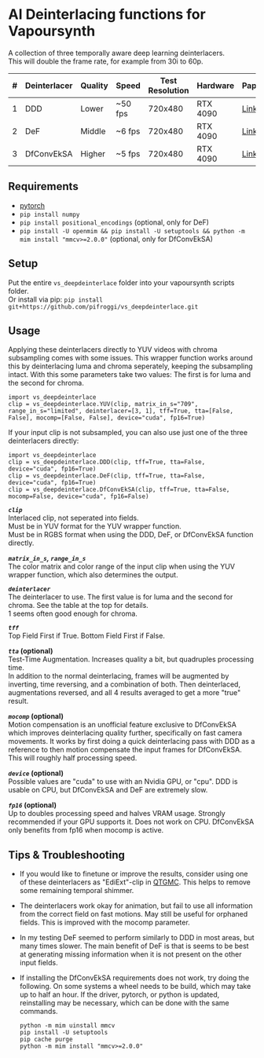 # AI Deinterlacing functions for Vapoursynth
A collection of three temporally aware deep learning deinterlacers.  
This will double the frame rate, for example from 30i to 60p.  

| # | Deinterlacer | Quality | Speed     | Test Resolution | Hardware | Paper                                                                     | Code 
| - | ------------ | ------- | --------- | --------------- | -------- | ------------------------------------------------------------------------- | ----
| 1 | DDD          | Lower   | ~50 fps   | 720x480         | RTX 4090 | [Link](https://studios.disneyresearch.com/2020/11/10/deep-deinterlacing/) | [Link](https://github.com/vincentvdschaft/Disney-Deep-Deinterlacing)
| 2 | DeF          | Middle  | ~6 fps    | 720x480         | RTX 4090 | [Link](https://link.springer.com/chapter/10.1007/978-981-99-8073-4_28)    | [Link](https://github.com/Anonymous2022-cv/DeT)
| 3 | DfConvEkSA   | Higher  | ~5 fps    | 720x480         | RTX 4090 | [Link](https://arxiv.org/pdf/2404.13018)                                  | [Link](https://github.com/KUIS-AI-Tekalp-Research-Group/Video-Deinterlacing)

## Requirements
* [pytorch](https://pytorch.org/)  
* `pip install numpy`  
* `pip install positional_encodings` (optional, only for DeF)  
* `pip install -U openmim && pip install -U setuptools && python -m mim install "mmcv>=2.0.0"` (optional, only for DfConvEkSA)  

## Setup
Put the entire `vs_deepdeinterlace` folder into your vapoursynth scripts folder.  
Or install via pip: `pip install git+https://github.com/pifroggi/vs_deepdeinterlace.git`

## Usage
Applying these deinterlacers directly to YUV videos with chroma subsampling comes with some issues. This wrapper function works around this by deinterlacing luma and chroma seperately, keeping the subsampling intact. With this some parameters take two values: The first is for luma and the second for chroma.

    import vs_deepdeinterlace
    clip = vs_deepdeinterlace.YUV(clip, matrix_in_s="709", range_in_s="limited", deinterlacer=[3, 1], tff=True, tta=[False, False], mocomp=[False, False], device="cuda", fp16=True)

If your input clip is not subsampled, you can also use just one of the three deinterlacers directly:

    import vs_deepdeinterlace
    clip = vs_deepdeinterlace.DDD(clip, tff=True, tta=False, device="cuda", fp16=True)
    clip = vs_deepdeinterlace.DeF(clip, tff=True, tta=False, device="cuda", fp16=True)
    clip = vs_deepdeinterlace.DfConvEkSA(clip, tff=True, tta=False, mocomp=False, device="cuda", fp16=False)

__*`clip`*__  
Interlaced clip, not seperated into fields.  
Must be in YUV format for the YUV wrapper function.  
Must be in RGBS format when using the DDD, DeF, or DfConvEkSA function directly.

__*`matrix_in_s`, `range_in_s`*__  
The color matrix and color range of the input clip when using the YUV wrapper function, which also determines the output.

__*`deinterlacer`*__  
The deinterlacer to use. The first value is for luma and the second for chroma. See the table at the top for details.  
1 seems often good enough for chroma.

__*`tff`*__  
Top Field First if True. Bottom Field First if False.

__*`tta`* (optional)__  
Test-Time Augmentation. Increases quality a bit, but quadruples processing time.  
In addition to the normal deinterlacing, frames will be augmented by inverting, time reversing, and a combination of both. Then deinterlaced, augmentations reversed, and all 4 results averaged to get a more "true" result.

__*`mocomp`* (optional)__  
Motion compensation is an unofficial feature exclusive to DfConvEkSA which improves deinterlacing quality further, specifically on fast camera movements. It works by first doing a quick deinterlacing pass with DDD as a reference to then motion compensate the input frames for DfConvEkSA.  
This will roughly half processing speed.

__*`device`* (optional)__  
Possible values are "cuda" to use with an Nvidia GPU, or "cpu". DDD is usable on CPU, but DfConvEkSA and DeF are extremely slow.

__*`fp16`* (optional)__  
Up to doubles processing speed and halves VRAM usage. Strongly recommended if your GPU supports it. Does not work on CPU. DfConvEkSA only benefits from fp16 when mocomp is active.

## Tips & Troubleshooting
* If you would like to finetune or improve the results, consider using one of these deinterlacers as "EdiExt"-clip in [QTGMC](https://github.com/HomeOfVapourSynthEvolution/havsfunc/blob/f11d79c98589c9dcb5b10beec35b631db68b495c/havsfunc/havsfunc.py#L1912). This helps to remove some remaining temporal shimmer.
* The deinterlacers work okay for animation, but fail to use all information from the correct field on fast motions. May still be useful for orphaned fields. This is improved with the mocomp parameter.
* In my testing DeF seemed to perform similarly to DDD in most areas, but many times slower. The main benefit of DeF is that is seems to be best at generating missing information when it is not present on the other input fields.

* If installing the DfConvEkSA requirements does not work, try doing the following. On some systems a wheel needs to be build, which may take up to half an hour. If the driver, pytorch, or python is updated, reinstalling may be necessary, which can be done with the same commands.
  ```
  python -m mim uinstall mmcv
  pip install -U setuptools
  pip cache purge
  python -m mim install "mmcv>=2.0.0"
  ```
